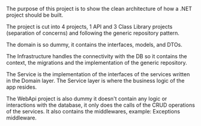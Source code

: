 The purpose of this project is to show the clean architecture of how a .NET project should be built.

The project is cut into 4 projects, 1 API and 3 Class Library projects (separation of concerns) and following the generic repository pattern.

The domain is so dummy, it contains the interfaces, models, and DTOs.

The Infrastructure handles the connectivity with the DB so it contains the context, the migrations and the implementation of the generic repository.

The Service is the implementation of the interfaces of the services written in the Domain layer. The Service layer is where the business logic of the app resides.

The WebApi project is also dummy it doesn't contain any logic or interactions with the database, it only does the calls of the CRUD operations of the services. It also contains the middlewares, example: Exceptions middleware.
